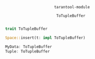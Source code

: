 
                              tarantool-module

                               ToTupleBuffer

```rust

    trait ToTupleBuffer

    Space::insert(t: impl ToTupleBuffer)

    MyData: ToTupleBuffer
    Tuple: ToTupleBuffer

```


